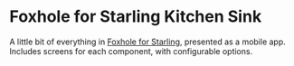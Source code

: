 # Foxhole for Starling Kitchen Sink

A little bit of everything in [Foxhole for Starling](https://github.com/joshtynjala/foxhole-starling), presented as a mobile app. Includes screens for each component, with configurable options.